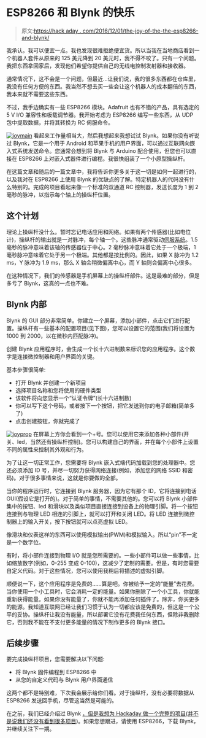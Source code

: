 # ESP8266 和 Blynk 的快乐

> 原文:[https://hack aday . com/2016/12/01/the-joy-of-the-the-esp8266-and-blynk/](https://hackaday.com/2016/12/01/the-joy-of-the-esp8266-and-blynk/)

我承认。我可以便宜一点。我也发现很难拒绝便宜货。所以当我在当地商店看到一个机器人套件从原来的 125 美元降到 20 美元时，我不得不咬了。只有一个问题。我把东西拿回家后，发现他们希望你提供自己的无线电控制发射器和接收器。

通常情况下，这不会是一个问题，但最近…让我们说，我的很多东西都在仓库里，我没有任何方便的东西。我当然不想去买一些会让这个机器人的成本翻倍的东西，我本来就不需要这些东西。

不过，我手边确实有一些 ESP8266 模块。Adafruit 也有不错的产品，具有选定的 5 V I/O 兼容性和板载调节器。我开始考虑为 ESP8266 编写一些东西，从 UDP 包中提取数据，并将其转换为 RC 伺服命令。

[![joymain](../Images/1f20a9bd918cb2618bf8dedd0d9e8e9c.png)](https://hackaday.com/wp-content/uploads/2016/11/joymain.png) 看起来工作量相当大，然后我想起来我想试试 Blynk。如果你没有听说过 Blynk，它是一个用于 Android 和苹果手机的用户界面，可以通过互联网向嵌入式系统发送命令。您通常会想到将 Blynk 与 Arduino 配合使用，但您也可以直接在 ESP8266 上对嵌入式器件进行编程。我很快组装了一个小原型操纵杆。

在这篇文章和随后的一篇文章中，我将告诉你更多关于这一切是如何一起进行的，以及我对在 ESP8266 上使用 Blynk 的优缺点的了解。特定机器人的代码没有什么特别的。完成的项目看起来像一个标准的双通道 RC 控制器，发送长度为 1 到 2 毫秒的脉冲，以指示每个轴上的操纵杆位置。

## 这个计划

理论上操纵杆没什么。暂时忘记电话应用和网络。如果有两个传感器(比如电位计)，操纵杆的输出就是一对脉冲，每个轴一个。这些脉冲通常驱动[伺服系统](https://hackaday.com/2016/10/30/primer-on-servos-hits-all-the-basics/)。1.5 毫秒的脉冲意味着该轴的传感器位于中心。2 毫秒脉冲意味着它处于一个极端，1 毫秒脉冲意味着它处于另一个极端。其他都是按比例的。因此，如果 X 脉冲为 1.2 ms，Y 脉冲为 1.9 ms，那么 X 轴会稍微偏离中心，而 Y 轴则会偏离中心很多。

在这种情况下，我们的传感器是手机屏幕上的操纵杆部件。这是最难的部分，但是多亏了 Blynk，这真的一点也不难。

## Blynk 内部

Blynk 的 GUI 部分非常简单。你建立一个屏幕，添加小部件，点击它们进行配置。操纵杆有一些基本的配置项目(见下图)，您可以设置它的范围(我们将设置为 1000 到 2000，以在微秒内匹配脉冲)。

创建 Blynk 应用程序时，会生成一个长十六进制数来标识您的应用程序。这个数字是连接微控制器和用户界面的关键。

基本步骤很简单:

*   打开 Blynk 并创建一个新项目
*   选择项目名称和您将使用的硬件类型
*   该软件将向您显示一个“认证令牌”(长十六进制数)
*   你可以写下这个号码，或者按下一个按钮，把它发送到你的电子邮箱(简单多了)
*   点击创建按钮，你就完成了

[![joyprop](../Images/ba5dba4bb431d621d29511cea525a274.png)](https://hackaday.com/wp-content/uploads/2016/11/joyprop.png) 在屏幕上方你会看到一个+号。您可以使用它来添加各种小部件(开关、led，当然还有操纵杆控制)。您可以构建自己的界面，并在每个小部件上设置不同的属性来控制其外观和行为。

为了让这一切正常工作，您需要将 Blynk 嵌入式端代码加载到您的处理器中。您还必须添加 ID 号，并尽一切努力获得网络连接(例如，添加您的网络 SSID 和密码)。对于很多事情来说，这就是你要做的全部。

当你的程序运行时，它连接到 Blynk 服务器，因为它有那个 ID，它将连接到电话 GUI(假设它是打开的)。对于简单的事情，不需要其他的。您可以将 Blynk 小部件集中的按钮、led 和滑块以及类似项目直接连接到设备上的物理引脚。将一个按钮连接到与物理 LED 相连的引脚上，就可以打开和关闭 LED。将 LED 连接到微控制器上的输入开关，按下按钮就可以点亮虚拟 LED。

像滑块和仪表这样的东西可以使用模拟输出(PWM)和模拟输入。所以“pin”不一定是一个数字位。

有时，将小部件连接到物理 I/O 就是您所需要的。一些小部件可以做一些事情，比如缩放数字(例如，0-255 变成 0-100)，这减少了定制的需要。但是，有时您需要自定义代码。对于这些情况，您可以使用我稍后将描述的虚拟引脚。

顺便说一下，这个应用程序是免费的……算是吧。你被给予一定的“能量”去花费。当你使用一个小工具时，它会消耗一定的能量。如果你删除了一个小工具，你就能重新获得能量。如果你没有能量了，你就不能再添加任何插件了。除非，你买更多的能源。我知道互联网已经让我们习惯于认为一切都应该是免费的，但这是一个公平的妥协。操纵杆让我没有能量，所以部署它没有花费我任何东西，但除非我删除它，否则我不能在不支付更多能量的情况下制作更多的 Blynk 接口。

## 后续步骤

要完成操纵杆项目，您需要解决以下问题:

*   将 Blynk 固件编程到 ESP8266 中
*   从您的自定义代码与 Blynk 用户界面通信

这两个都不是特别难，下次我会展示给你们看。对于操纵杆，没有必要将数据从 ESP8266 发送回手机，尽管这当然是可能的。

在之前，我们已经介绍过 Blynk [，但是我想为 Hackaday 做一个完整的项目(并不是说我们还没有看到很多](https://hackaday.com/2016/03/10/app-control-with-ease-using-blynk/)[项目](https://hackaday.com/2016/03/25/yagdo-yet-another-garage-door-opener/))。如果您想跟进，请使用 ESP8266，下载 Blynk，并继续关注下一期。